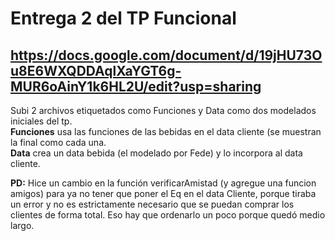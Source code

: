 # Entrega 2 del TP Funcional
## https://docs.google.com/document/d/19jHU73Ou8E6WXQDDAqlXaYGT6g-MUR6oAinY1k6HL2U/edit?usp=sharing  
  
Subi 2 archivos etiquetados como Funciones y Data como dos modelados iniciales del tp.  
**Funciones** usa las funciones de las bebidas en el data cliente (se muestran la final como <function> cada una.  
**Data** crea un data bebida (el modelado por Fede) y lo incorpora al data cliente.  
  
  
**PD:** Hice un cambio en la función verificarAmistad (y agregue una funcion amigos) para ya no tener que poner el Eq en el data Cliente, porque tiraba un error y no es estrictamente necesario que se puedan comprar los clientes de forma total. Eso hay que ordenarlo un poco porque quedó medio largo.
